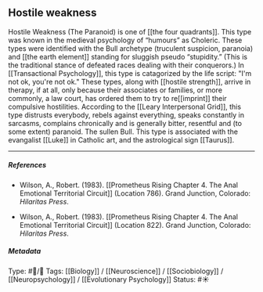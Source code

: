 ## Hostile weakness  # 

Hostile Weakness (The Paranoid) is one of [[the four quadrants]]. This type was known in the medieval psychology of “humours” as Choleric. These types were identified with the Bull archetype (truculent suspicion, paranoia) and [[the earth element]] standing for sluggish pseudo “stupidity.” (This is the traditional stance of defeated races dealing with their conquerors.) In [[Transactional Psychology]], this type is catagorized by the life script: "I'm not ok, you're not ok." These types, along with [[hostile strength]], arrive in therapy, if at all, only because their associates or families, or more commonly, a law court, has ordered them to try to re[[imprint]] their compulsive hostilities. According to the [[Leary Interpersonal Grid]], this type distrusts everybody, rebels against everything, speaks constantly in sarcasms, complains chronically and is generally bitter, resentful and (to some extent) paranoid. The sullen Bull. This type is associated with the evangalist [[Luke]] in Catholic art, and the astrological sign [[Taurus]]. 

___

##### References

- Wilson, A., Robert. (1983). [[Prometheus Rising Chapter 4. The Anal Emotional Territorial Circuit]] (Location 786). Grand Junction, Colorado: _Hilaritas Press_.

- Wilson, A., Robert. (1983). [[Prometheus Rising Chapter 4. The Anal Emotional Territorial Circuit]] (Location 822). Grand Junction, Colorado: _Hilaritas Press_.

##### Metadata

Type: #🔵/🔵 
Tags: [[Biology]] / [[Neuroscience]] / [[Sociobiology]] / [[Neuropsychology]] / [[Evolutionary Psychology]]
Status: #☀️ 